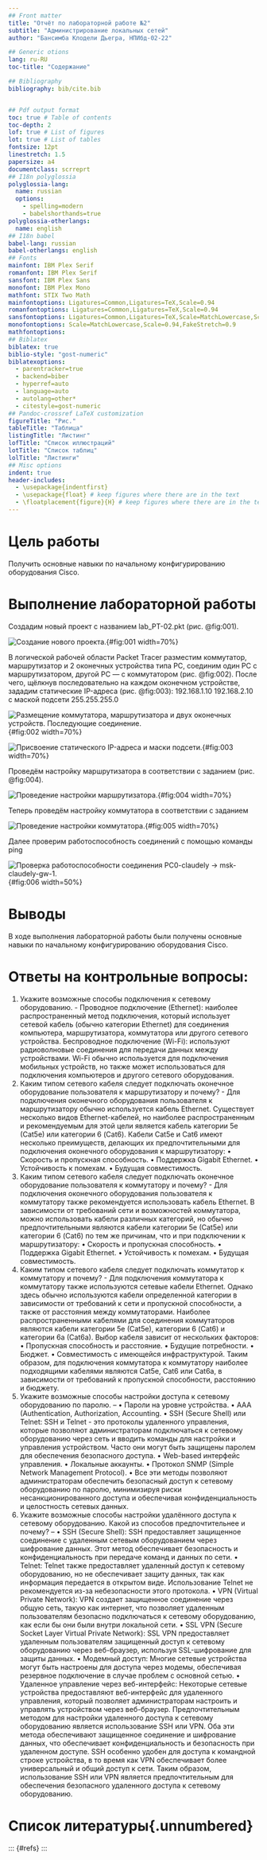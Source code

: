 ```yaml
---
## Front matter
title: "Отчёт по лабораторной работе №2"
subtitle: "Администрирование локальных сетей"
author: "Бансимба Клодели Дьегра, НПИбд-02-22"

## Generic otions
lang: ru-RU
toc-title: "Содержание"

## Bibliography
bibliography: bib/cite.bib


## Pdf output format
toc: true # Table of contents
toc-depth: 2
lof: true # List of figures
lot: true # List of tables
fontsize: 12pt
linestretch: 1.5
papersize: a4
documentclass: scrreprt
## I18n polyglossia
polyglossia-lang:
  name: russian
  options:
	- spelling=modern
	- babelshorthands=true
polyglossia-otherlangs:
  name: english
## I18n babel
babel-lang: russian
babel-otherlangs: english
## Fonts
mainfont: IBM Plex Serif
romanfont: IBM Plex Serif
sansfont: IBM Plex Sans
monofont: IBM Plex Mono
mathfont: STIX Two Math
mainfontoptions: Ligatures=Common,Ligatures=TeX,Scale=0.94
romanfontoptions: Ligatures=Common,Ligatures=TeX,Scale=0.94
sansfontoptions: Ligatures=Common,Ligatures=TeX,Scale=MatchLowercase,Scale=0.94
monofontoptions: Scale=MatchLowercase,Scale=0.94,FakeStretch=0.9
mathfontoptions:
## Biblatex
biblatex: true
biblio-style: "gost-numeric"
biblatexoptions:
  - parentracker=true
  - backend=biber
  - hyperref=auto
  - language=auto
  - autolang=other*
  - citestyle=gost-numeric
## Pandoc-crossref LaTeX customization
figureTitle: "Рис."
tableTitle: "Таблица"
listingTitle: "Листинг"
lofTitle: "Список иллюстраций"
lotTitle: "Список таблиц"
lolTitle: "Листинги"
## Misc options
indent: true
header-includes:
  - \usepackage{indentfirst}
  - \usepackage{float} # keep figures where there are in the text
  - \floatplacement{figure}{H} # keep figures where there are in the text
---
```


# Цель работы

Получить основные навыки по начальному конфигурированию оборудования Cisco.

# Выполнение лабораторной работы

Создадим новый проект с названием lab_PT-02.pkt (рис. @fig:001).

![Создание нового проекта.](image/1.png){#fig:001 width=70%}

В логической рабочей области Packet Tracer разместим коммутатор, маршрутизатор и 2 оконечных устройства типа PC, соединим один PC с маршрутизатором, другой PC — с коммутатором (рис. @fig:002). После чего, щёлкнув последовательно на каждом оконечном устройстве, зададим статические IP-адреса (рис. @fig:003): 
192.168.1.10
192.168.2.10 
с маской подсети 255.255.255.0 

![Размещение коммутатора, маршрутизатора и двух оконечных устройств. Последующие соединение.](image/2.png){#fig:002 width=70%}

![Присвоение статического IP-адреса и маски подсети.](image/3.png){#fig:003 width=70%}

Проведём настройку маршрутизатора в соответствии с заданием (рис. @fig:004).

![Проведение настройки маршрутизатора.](image/4.png){#fig:004 width=70%}

Теперь проведём настройку коммутатора в соответствии с заданием 

![Проведение настройки коммутатора.](image/5.png){#fig:005 width=70%}

Далее проверим работоспособность соединений с помощью команды ping

![Проверка работоспособности соединения PC0-claudely -> msk-claudely-gw-1.](image/6.png){#fig:006 width=50%}

# Выводы

В ходе выполнения лабораторной работы были получены основные навыки по начальному конфигурированию оборудования Cisco.

# Ответы на контрольные вопросы:

1.  Укажите возможные способы подключения к сетевому оборудованию. - Проводное подключение (Ethernet): наиболее распространенный метод подключения, который использует сетевой кабель (обычно категории Ethernet) для соединения компьютера, маршрутизатора, коммутатора или другого сетевого устройства.
Беспроводное подключение (Wi-Fi): используют радиоволновые соединения для передачи данных между устройствами. Wi-Fi обычно используется для подключения мобильных устройств, но также может использоваться для подключения компьютеров и другого сетевого оборудования.
2.  Каким типом сетевого кабеля следует подключать оконечное оборудование пользователя к маршрутизатору и почему? - Для подключения оконечного оборудования пользователя к маршрутизатору обычно используется кабель Ethernet. Существует несколько видов Ethernet-кабелей, но наиболее распространенным и рекомендуемым для этой цели является кабель категории 5e (Cat5e) или категории 6 (Cat6).
Кабели Cat5e и Cat6 имеют несколько преимуществ, делающих их предпочтительными для подключения оконечного оборудования к маршрутизатору:
•  Скорость и пропускная способность.
•  Поддержка Gigabit Ethernet.
•  Устойчивость к помехам.
•  Будущая совместимость.
3.  Каким типом сетевого кабеля следует подключать оконечное оборудование пользователя к коммутатору и почему? - Для подключения оконечного оборудования пользователя к коммутатору также рекомендуется использовать кабель Ethernet. В зависимости от требований сети и возможностей коммутатора, можно использовать кабели различных категорий, но обычно предпочтительными являются кабели категории 5e (Cat5e) или категории 6 (Cat6) по тем же причинам, что и при подключении к маршрутизатору:
•  Скорость и пропускная способность.
•  Поддержка Gigabit Ethernet.
•  Устойчивость к помехам.
•  Будущая совместимость.
4.  Каким типом сетевого кабеля следует подключать коммутатор к коммутатору и почему? - Для подключения коммутатора к коммутатору также используются сетевые кабели Ethernet. Однако здесь обычно используются кабели определенной категории в зависимости от требований к сети и пропускной способности, а также от расстояния между коммутаторами. Наиболее распространенными кабелями для соединения коммутаторов являются кабели категории 5e (Cat5e), категории 6 (Cat6) и категории 6a (Cat6a).
Выбор кабеля зависит от нескольких факторов:
•  Пропускная способность и расстояние.
•  Будущие потребности.
•  Бюджет.
•  Совместимость с имеющейся инфраструктурой.
Таким образом, для подключения коммутатора к коммутатору наиболее подходящими кабелями являются Cat5e, Cat6 или Cat6a, в зависимости от требований к пропускной способности, расстоянию и бюджету.
5.  Укажите возможные способы настройки доступа к сетевому оборудованию по паролю. – 
•  Пароли на уровне устройства.
•  AAA (Authentication, Authorization, Accounting.
•  SSH (Secure Shell) или Telnet: SSH и Telnet - это протоколы удаленного управления, которые позволяют администраторам подключаться к сетевому оборудованию через сеть и вводить команды для настройки и управления устройством. Часто они могут быть защищены паролем для обеспечения безопасного доступа.
•  Web-based интерфейс управления.
•  Локальные аккаунты.
•  Протокол SNMP (Simple Network Management Protocol).
•  Все эти методы позволяют администраторам обеспечить безопасный доступ к сетевому оборудованию по паролю, минимизируя риски несанкционированного доступа и обеспечивая конфиденциальность и целостность сетевых данных.
6.  Укажите возможные способы настройки удалённого доступа к сетевому оборудованию. Какой из способов предпочтительнее и почему? – 
•  SSH (Secure Shell): SSH предоставляет защищенное соединение с удаленным сетевым оборудованием через шифрование данных. Этот метод обеспечивает безопасность и конфиденциальность при передаче команд и данных по сети.
•  Telnet: Telnet также предоставляет удаленный доступ к сетевому оборудованию, но не обеспечивает защиту данных, так как информация передается в открытом виде. Использование Telnet не рекомендуется из-за небезопасности этого протокола.
•  VPN (Virtual Private Network): VPN создает защищенное соединение через общую сеть, такую как интернет, что позволяет удаленным пользователям безопасно подключаться к сетевому оборудованию, как если бы они были внутри локальной сети.
•  SSL VPN (Secure Socket Layer Virtual Private Network): SSL VPN предоставляет удаленным пользователям защищенный доступ к сетевому оборудованию через веб-браузер, используя SSL-шифрование для защиты данных.
•  Модемный доступ: Многие сетевые устройства могут быть настроены для доступа через модемы, обеспечивая резервное подключение в случае проблем с основной сетью.
•  Удаленное управление через веб-интерфейс: Некоторые сетевые устройства предоставляют веб-интерфейс для удаленного управления, который позволяет администраторам настроить и управлять устройством через веб-браузер.
Предпочтительным методом для настройки удаленного доступа к сетевому оборудованию является использование SSH или VPN. Оба эти метода обеспечивают защищенное соединение и шифрование данных, что обеспечивает конфиденциальность и безопасность при удаленном доступе. SSH особенно удобен для доступа к командной строке устройства, в то время как VPN обеспечивает более универсальный и общий доступ к сети. Таким образом, использование SSH или VPN является предпочтительным для обеспечения безопасного удаленного доступа к сетевому оборудованию.

# Список литературы{.unnumbered}

::: {#refs}
:::
